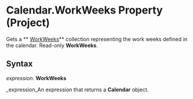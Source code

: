 
# Calendar.WorkWeeks Property (Project)

Gets a  ** [WorkWeeks](060e541f-f709-65dd-c955-5d04c1554373.md)** collection representing the work weeks defined in the calendar. Read-only **WorkWeeks**.


## Syntax

 _expression_. **WorkWeeks**

 _expression_An expression that returns a  **Calendar** object.


